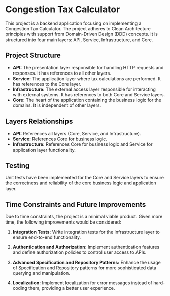 # Congestion Tax Calculator

This project is a backend application focusing on implementing a Congestion Tax Calculator. The project adheres to Clean Architecture principles with support from Domain-Driven Design (DDD) concepts. It is structured into four main layers: API, Service, Infrastructure, and Core.

## Project Structure

- **API:** The presentation layer responsible for handling HTTP requests and responses. It has references to all other layers.
- **Service:** The application layer where tax calculations are performed. It has references to the Core layer.
- **Infrastructure:** The external access layer responsible for interacting with external systems. It has references to both Core and Service layers.
- **Core:** The heart of the application containing the business logic for the domains. It is independent of other layers.

## Layers Relationships

- **API:** References all layers (Core, Service, and Infrastructure).
- **Service:** References Core for business logic.
- **Infrastructure:** References Core for business logic and Service for application layer functionality.

## Testing

Unit tests have been implemented for the Core and Service layers to ensure the correctness and reliability of the core business logic and application layer.

## Time Constraints and Future Improvements

Due to time constraints, the project is a minimal viable product. Given more time, the following improvements would be considered:

1. **Integration Tests:** Write integration tests for the Infrastructure layer to ensure end-to-end functionality.

2. **Authentication and Authorization:** Implement authentication features and define authorization policies to control user access to APIs.

3. **Advanced Specification and Repository Patterns:** Enhance the usage of Specification and Repository patterns for more sophisticated data querying and manipulation.

4. **Localization:** Implement localization for error messages instead of hard-coding them, providing a better user experience.